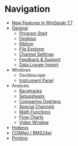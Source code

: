 # Navigation

- [New Features in WinDarab 7.7](7.7%20Changes)
- [General](General)
  - [Program Start](Program-Start)
  - [Desktop](Desktop)
  - [Ribbon](Ribbon)
  - [File Explorer](File%20Explorer)
  - [Channel Settings](Channel%20Settings)
  - [Feedback & Support](Feedback%20and%20Support)
  - [Data Logger Import](Data%20Logger%20Import)
- Windows
  - Oscilloscope
  - [Instrument Panel](Instrument%20Panel)
- Analysis
  - [Racetracks](Racetracks)
  - [Setupsheets](Setupsheets)
  - [Comparing Overlays](Comparing%20Overlays)
  - [Special Channels](Special%20Channels)
  - [Math Functions](Math%20Functions)
  - [Flow Charts](Flowcharts)
  - [Video Window](Video%20Window)
- [Hotkeys](Hotkeys)
- [COMApi / BMS2Api](COM%20Api)
- [Printing](Printing)
